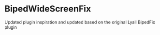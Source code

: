 # BipedWideScreenFix
Updated plugin inspiration and updated based on the original Lyall BipedFix plugin
